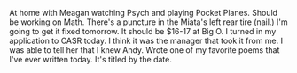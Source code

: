 At home with Meagan watching Psych and playing Pocket Planes. Should be working on Math. There's a puncture in the Miata's left rear tire (nail.) I'm going to get it fixed tomorrow. It should be $16-17 at Big O. I turned in my application to CASR today. I think it was the manager that took it from me. I was able to tell her that I knew Andy. Wrote one of my favorite poems that I've ever written today. It's titled by the date.